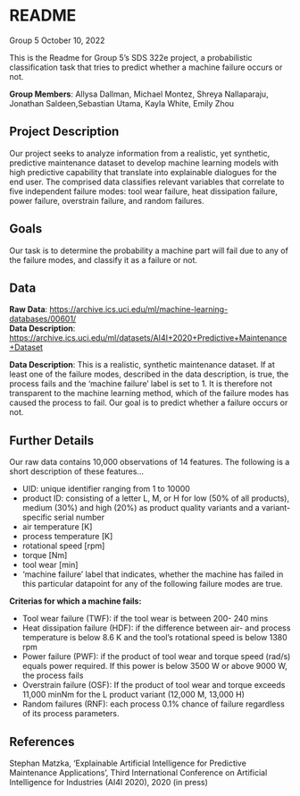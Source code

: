 README
================
Group 5
October 10, 2022

This is the Readme for Group 5’s SDS 322e project, a probabilistic
classification task that tries to predict whether a machine failure
occurs or not.

**Group Members**: Allysa Dallman, Michael Montez, Shreya Nallaparaju,
Jonathan Saldeen,Sebastian Utama, Kayla White, Emily Zhou

## **Project Description**

Our project seeks to analyze information from a realistic, yet
synthetic, predictive maintenance dataset to develop machine learning
models with high predictive capability that translate into explainable
dialogues for the end user. The comprised data classifies relevant
variables that correlate to five independent failure modes: tool wear
failure, heat dissipation failure, power failure, overstrain failure,
and random failures.

## **Goals**

Our task is to determine the probability a machine part will fail due to
any of the failure modes, and classify it as a failure or not.

## **Data**

**Raw Data**:
<https://archive.ics.uci.edu/ml/machine-learning-databases/00601/>  
**Data Description**:
<https://archive.ics.uci.edu/ml/datasets/AI4I+2020+Predictive+Maintenance+Dataset>

**Data Description**: This is a realistic, synthetic maintenance
dataset. If at least one of the failure modes, described in the data
description, is true, the process fails and the ‘machine failure’ label
is set to 1. It is therefore not transparent to the machine learning
method, which of the failure modes has caused the process to fail. Our
goal is to predict whether a failure occurs or not.

## Further Details

Our raw data contains 10,000 observations of 14 features. The following
is a short description of these features…  
- UID: unique identifier ranging from 1 to 10000  
- product ID: consisting of a letter L, M, or H for low (50% of all
products), medium (30%) and high (20%) as product quality variants and a
variant-specific serial number  
- air temperature \[K\]  
- process temperature \[K\]  
- rotational speed \[rpm\]  
- torque \[Nm\]  
- tool wear \[min\]  
- ‘machine failure’ label that indicates, whether the machine has failed
in this particular datapoint for any of the following failure modes are
true.

**Criterias for which a machine fails:**  
- Tool wear failure (TWF): if the tool wear is between 200- 240 mins  
- Heat dissipation failure (HDF): if the difference between air- and
process temperature is below 8.6 K and the tool’s rotational speed is
below 1380 rpm  
- Power failure (PWF): if the product of tool wear and torque speed
(rad/s) equals power required. If this power is below 3500 W or above
9000 W, the process fails  
- Overstrain failure (OSF): If the product of tool wear and torque
exceeds 11,000 minNm for the L product variant (12,000 M, 13,000 H)  
- Random failures (RNF): each process 0.1% chance of failure regardless
of its process parameters.

## **References**

Stephan Matzka, ‘Explainable Artificial Intelligence for Predictive
Maintenance Applications’, Third International Conference on Artificial
Intelligence for Industries (AI4I 2020), 2020 (in press)
